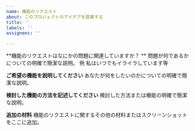 ```yaml
---
name: 機能のリクエスト
about: このプロジェクトのアイデアを提案する
title: ''
labels: ''
assignees: ''

---
```


**機能のリクエストはなにかの問題に関連していますか？ **
問題が何であるかについての明確で簡潔な説明。 例 私はいつでもイライラしています等

**ご希望の機能を説明してください**
あなたが何をしたいのかについての明確で簡潔な説明。

**検討した機能の方法を記述してください**
検討した方法または機能の明確で簡潔な説明。

**追加の材料**
機能のリクエストに関するその他の材料またはスクリーンショットをここに追加。
